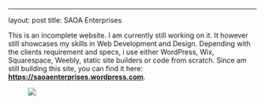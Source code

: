 ---
layout: post
title: SAOA Enterprises
<!-- wp:paragraph -->
<p>This is an incomplete website. I am currently still working on it. It however still showcases my skills in Web Development and Design. Depending with the clients requirement and specs, i use either WordPress, Wix, Squarespace, Weebly, static site builders or code from scratch. Since am still building this site, you can find it here: <a href="https://saoaenterprises.wordpress.com"><strong>https://saoaenterprises.wordpress.com</strong></a>.</p>
<!-- /wp:paragraph -->

<!-- wp:image {"align":"wide","id":1954} -->
<figure class="wp-block-image alignwide"><img src="https://ajulusthoughts.files.wordpress.com/2019/07/annotation-2019-07-07-121310.png?w=1024" class="wp-image-1954" /></figure>
<!-- /wp:image -->

<!-- wp:image {"align":"wide","id":1955} -->
<figure class="wp-block-image alignwide"><img src="https://ajulusthoughts.files.wordpress.com/2019/07/annotation-2019-07-07-133409.png" alt="" class="wp-image-1955" /></figure>
<!-- /wp:image -->
